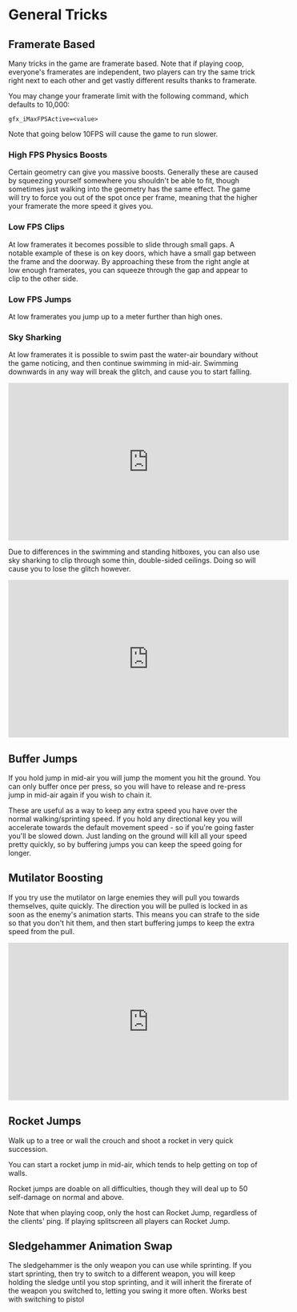# General Tricks

## Framerate Based
Many tricks in the game are framerate based. Note that if playing coop, everyone's framerates are independent, two players can try the same trick right next to each other and get vastly different results thanks to framerate.

You may change your framerate limit with the following command, which defaults to 10,000:
```
gfx_iMaxFPSActive=<value>
```
Note that going below 10FPS will cause the game to run slower.

### High FPS Physics Boosts
Certain geometry can give you massive boosts. Generally these are caused by squeezing yourself somewhere you shouldn't be able to fit, though sometimes just walking into the geometry has the same effect. The game will try to force you out of the spot once per frame, meaning that the higher your framerate the more speed it gives you.

### Low FPS Clips
At low framerates it becomes possible to slide through small gaps. A notable example of these is on key doors, which have a small gap between the frame and the doorway. By approaching these from the right angle at low enough framerates, you can squeeze through the gap and appear to clip to the other side.

### Low FPS Jumps
At low framerates you jump up to a meter further than high ones.

### Sky Sharking
At low framerates it is possible to swim past the water-air boundary without the game noticing, and then continue swimming in mid-air. Swimming downwards in any way will break the glitch, and cause you to start falling.

<iframe width="560" height="315" src="https://www.youtube.com/embed/8jy2B_Bi-kk" frameborder="0" allow="accelerometer; autoplay; encrypted-media; gyroscope; picture-in-picture" allowfullscreen></iframe>

Due to differences in the swimming and standing hitboxes, you can also use sky sharking to clip through some thin, double-sided ceilings. Doing so will cause you to lose the glitch however.

<iframe width="560" height="315" src="https://www.youtube.com/embed/M4rHnN6OinQ" frameborder="0" allow="accelerometer; autoplay; encrypted-media; gyroscope; picture-in-picture" allowfullscreen></iframe>

## Buffer Jumps
If you hold jump in mid-air you will jump the moment you hit the ground. You can only buffer once per press, so you will have to release and re-press jump in mid-air again if you wish to chain it.

These are useful as a way to keep any extra speed you have over the normal walking/sprinting speed. If you hold any directional key you will accelerate towards the default movement speed - so if you're going faster you'll be slowed down. Just landing on the ground will kill all your speed pretty quickly, so by buffering jumps you can keep the speed going for longer.

## Mutilator Boosting
If you try use the mutilator on large enemies they will pull you towards themselves, quite quickly. The direction you will be pulled is locked in as soon as the enemy's animation starts. This means you can strafe to the side so that you don't hit them, and then start buffering jumps to keep the extra speed from the pull.

<iframe width="560" height="315" src="https://www.youtube.com/embed/RUS9TkqC7rU" frameborder="0" allow="accelerometer; autoplay; encrypted-media; gyroscope; picture-in-picture" allowfullscreen></iframe>

## Rocket Jumps
Walk up to a tree or wall the crouch and shoot a rocket in very quick succession.

You can start a rocket jump in mid-air, which tends to help getting on top of walls.

Rocket jumps are doable on all difficulties, though they will deal up to 50 self-damage on normal and above.

Note that when playing coop, only the host can Rocket Jump, regardless of the clients' ping. If playing splitscreen all players can Rocket Jump.

## Sledgehammer Animation Swap
The sledgehammer is the only weapon you can use while sprinting. If you start sprinting, then try to switch to a different weapon, you will keep holding the sledge until you stop sprinting, and it will inherit the firerate of the weapon you switched to, letting you swing it more often. Works best with switching to pistol
